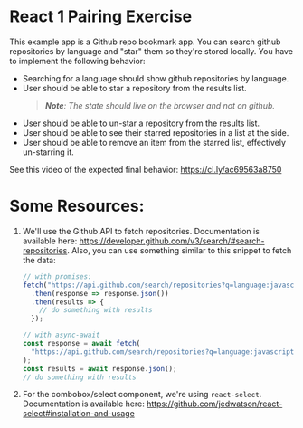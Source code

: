 # React 1 Pairing Exercise

This example app is a Github repo bookmark app. You can search github repositories by language and "star" them so they're stored locally. You have to implement the following behavior:

- Searching for a language should show github repositories by language.
- User should be able to star a repository from the results list.
  > _**Note**: The state should live on the browser and not on github._
- User should be able to un-star a repository from the results list.
- User should be able to see their starred repositories in a list at the side.
- User should be able to remove an item from the starred list, effectively un-starring it.

See this video of the expected final behavior: https://cl.ly/ac69563a8750

# Some Resources:

1. We'll use the Github API to fetch repositories. Documentation is available here: https://developer.github.com/v3/search/#search-repositories. Also, you can use something similar to this snippet to fetch the data:

   ```js
   // with promises:
   fetch("https://api.github.com/search/repositories?q=language:javascript")
     .then(response => response.json())
     .then(results => {
       // do something with results
     });

   // with async-await
   const response = await fetch(
     "https://api.github.com/search/repositories?q=language:javascript"
   );
   const results = await response.json();
   // do something with results
   ```

2. For the combobox/select component, we're using `react-select`. Documentation is available here: https://github.com/jedwatson/react-select#installation-and-usage
